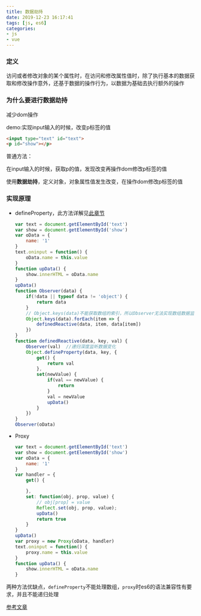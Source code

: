 ```yaml
---
title: 数据劫持
date: 2019-12-23 16:17:41
tags: [js, es6]
categories: 
- js
- vue
---
```


### 定义

访问或者修改对象的某个属性时，在访问和修改属性值时，除了执行基本的数据获取和修改操作意外，还基于数据的操作行为，以数据为基础去执行额外的操作

### 为什么要进行数据劫持

减少dom操作

demo:实现input输入的时候，改变p标签的值

```html
<input type="text" id="text">
<p id="show"></p>
```

普通方法：

在input输入的时候，获取p的值，发现改变再操作dom修改p标签的值

使用**数据劫持**，定义对象，对象属性值发生改变，在操作dom修改p标签的值

### 实现原理

+ defineProperty，此方法详解见[此章节](/2019/11/03/Object-defineProperty/)

  ```js
  var text = document.getElementById('text')
  var show = document.getElementById('show')
  var oData = {
      name: '1'
  }
  text.oninput = function() {
      oData.name = this.value
  }
  function upData() {
      show.innerHTML = oData.name
  }
  upData()
  function Observer(data) {
      if(!data || typeof data != 'object') {
          return data
      }
      // Object.keys(data)不能获取数组的索引，所以Observer无法实现数组数据监听
      Object.keys(data).forEach(item => {
          definedReactive(data, item, data[item])
      })
  }
  function definedReactive(data, key, val) {
      Observer(val)  //递归深度监听数据变化
      Object.defineProperty(data, key, {
          get() {
              return val
          },
          set(newValue) {
              if(val == newValue) {
                  return
              }
              val = newValue
              upData()
          }
      })
  }
  Observer(oData)
  ```

  

+ Proxy  

  ```js
  var text = document.getElementById('text')
  var show = document.getElementById('show')
  var oData = {
      name: '1'
  }
  var handler = {
      get() {
  
      },
      set: function(obj, prop, value) {
          // obj[prop] = value
          Reflect.set(obj, prop, value);
          upData()
          return true
      }
  }
  upData()
  var proxy = new Proxy(oData, handler)
  text.oninput = function() {
      proxy.name = this.value
  }
  function upData() {
      show.innerHTML = oData.name
  }
  ```

两种方法优缺点，`defineProperty`不能处理数组，`proxy`时es6的语法兼容性有要求，并且不能递归处理

[参考文章](https://www.cnblogs.com/ZheOneAndOnly/p/11404109.html)